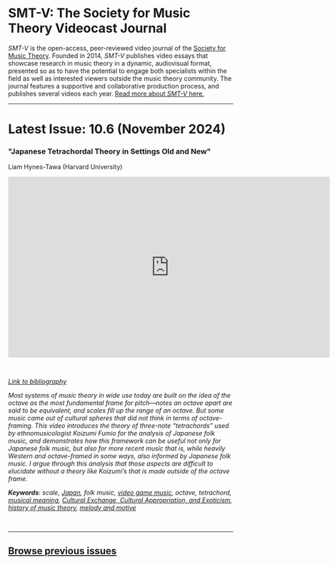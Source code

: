 # SMT-V: The Society for Music Theory Videocast Journal

_SMT-V_ is the open-access, peer-reviewed video journal of the [Society for Music Theory](http://www.societymusictheory.org). Founded in 2014, _SMT-V_ publishes video essays that showcase research in music theory in a dynamic, audiovisual format, presented so as to have the potential to engage both specialists within the field as well as interested viewers outside the music theory community. The journal features a supportive and collaborative production process, and publishes several videos each year. [Read more about _SMT-V_ here.](about)

<hr>

# Latest Issue: 10.6 (November 2024)

### "Japanese Tetrachordal Theory in Settings Old and New"
Liam Hynes-Tawa (Harvard University)
<div class="intrinsic-container intrinsic-container-16x9">
<center><iframe src="https://player.vimeo.com/video/920535655?title=0&byline=0&portrait=0" width="720" height="405" frameborder="0" allow="autoplay; fullscreen" allowfullscreen></iframe></center>
</div><p>&nbsp;</p>

*[Link to bibliography](http://www.smt-v.org/bibliographies/10_6_Hynes-Tawa.pdf)*

*Most systems of music theory in wide use today are built on the idea of the octave as the most fundamental frame for pitch—notes an octave apart are said to be equivalent, and scales fill up the range of an octave. But some music came out of cultural spheres that did not think in terms of octave-framing. This video introduces the theory of three-note “tetrachords” used by ethnomusicologist Koizumi Fumio for the analysis of Japanese folk music, and demonstrates how this framework can be useful not only for Japanese folk music, but also for more recent music that is, while heavily Western and octave-framed in some ways, also informed by Japanese folk music. I argue through this analysis that those aspects are difficult to elucidate without a theory like Koizumi’s that is made outside of the octave frame.*

***Keywords**: scale, [Japan](https://www.smt-v.org/teach/global.html), folk music, [video game music](https://www.smt-v.org/teach/videogames.html), octave, tetrachord, [musical meaning](https://www.smt-v.org/teach/topics.html), [Cultural Exchange, Cultural Appropriation, and Exoticism](https://www.smt-v.org/teach/culture.html), [history of music theory](https://www.smt-v.org/teach/), [melody and motive](https://www.smt-v.org/teach/melody.html)*

<!--DOI: [http://doi.org/10.30535/smtv.10.6](http://doi.org/10.30535/smtv.10.6)-->
<p>&nbsp;</p>
<hr>



## [Browse previous issues](archives)
